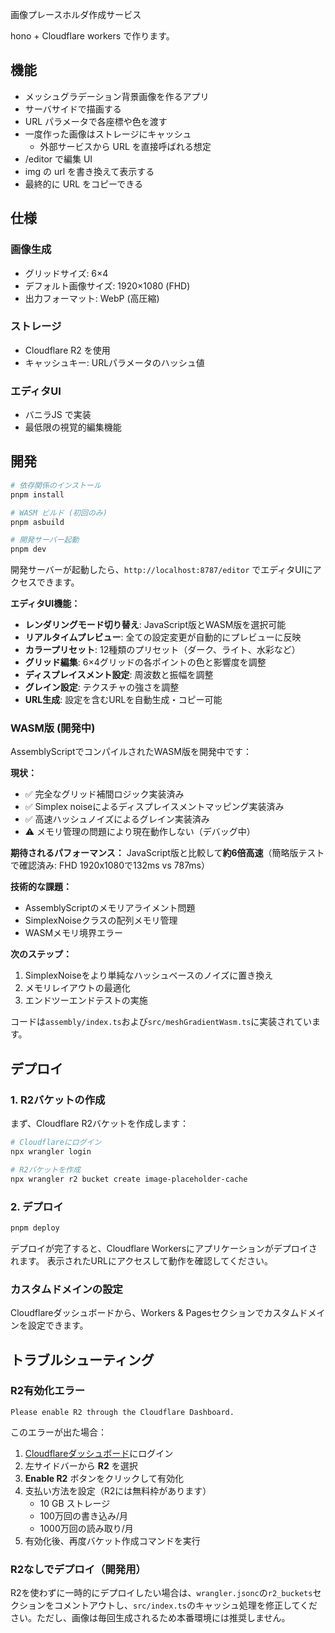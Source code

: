 画像プレースホルダ作成サービス

hono + Cloudflare workers で作ります。

## 機能

- メッシュグラデーション背景画像を作るアプリ
- サーバサイドで描画する
- URL パラメータで各座標や色を渡す
- 一度作った画像はストレージにキャッシュ
  - 外部サービスから URL を直接呼ばれる想定
- /editor で編集 UI
- img の url を書き換えて表示する
- 最終的に URL をコピーできる

## 仕様

### 画像生成
- グリッドサイズ: 6×4
- デフォルト画像サイズ: 1920×1080 (FHD)
- 出力フォーマット: WebP (高圧縮)

### ストレージ
- Cloudflare R2 を使用
- キャッシュキー: URLパラメータのハッシュ値

### エディタUI
- バニラJS で実装
- 最低限の視覚的編集機能

## 開発

```bash
# 依存関係のインストール
pnpm install

# WASM ビルド (初回のみ)
pnpm asbuild

# 開発サーバー起動
pnpm dev
```

開発サーバーが起動したら、`http://localhost:8787/editor` でエディタUIにアクセスできます。

**エディタUI機能：**
- **レンダリングモード切り替え**: JavaScript版とWASM版を選択可能
- **リアルタイムプレビュー**: 全ての設定変更が自動的にプレビューに反映
- **カラープリセット**: 12種類のプリセット（ダーク、ライト、水彩など）
- **グリッド編集**: 6×4グリッドの各ポイントの色と影響度を調整
- **ディスプレイスメント設定**: 周波数と振幅を調整
- **グレイン設定**: テクスチャの強さを調整
- **URL生成**: 設定を含むURLを自動生成・コピー可能

### WASM版 (開発中)

AssemblyScriptでコンパイルされたWASM版を開発中です：

**現状：**
- ✅ 完全なグリッド補間ロジック実装済み
- ✅ Simplex noiseによるディスプレイスメントマッピング実装済み
- ✅ 高速ハッシュノイズによるグレイン実装済み
- ⚠️  メモリ管理の問題により現在動作しない（デバッグ中）

**期待されるパフォーマンス：**
JavaScript版と比較して**約6倍高速**（簡略版テストで確認済み: FHD 1920x1080で132ms vs 787ms）

**技術的な課題：**
- AssemblyScriptのメモリアライメント問題
- SimplexNoiseクラスの配列メモリ管理
- WASMメモリ境界エラー

**次のステップ：**
1. SimplexNoiseをより単純なハッシュベースのノイズに置き換え
2. メモリレイアウトの最適化
3. エンドツーエンドテストの実施

コードは`assembly/index.ts`および`src/meshGradientWasm.ts`に実装されています。

## デプロイ

### 1. R2バケットの作成

まず、Cloudflare R2バケットを作成します：

```bash
# Cloudflareにログイン
npx wrangler login

# R2バケットを作成
npx wrangler r2 bucket create image-placeholder-cache
```

### 2. デプロイ

```bash
pnpm deploy
```

デプロイが完了すると、Cloudflare Workersにアプリケーションがデプロイされます。
表示されたURLにアクセスして動作を確認してください。

### カスタムドメインの設定

Cloudflareダッシュボードから、Workers & Pagesセクションでカスタムドメインを設定できます。

## トラブルシューティング

### R2有効化エラー

```
Please enable R2 through the Cloudflare Dashboard.
```

このエラーが出た場合：

1. [Cloudflareダッシュボード](https://dash.cloudflare.com/)にログイン
2. 左サイドバーから **R2** を選択
3. **Enable R2** ボタンをクリックして有効化
4. 支払い方法を設定（R2には無料枠があります）
   - 10 GB ストレージ
   - 100万回の書き込み/月
   - 1000万回の読み取り/月
5. 有効化後、再度バケット作成コマンドを実行

### R2なしでデプロイ（開発用）

R2を使わずに一時的にデプロイしたい場合は、`wrangler.jsonc`の`r2_buckets`セクションをコメントアウトし、`src/index.ts`のキャッシュ処理を修正してください。ただし、画像は毎回生成されるため本番環境には推奨しません。

